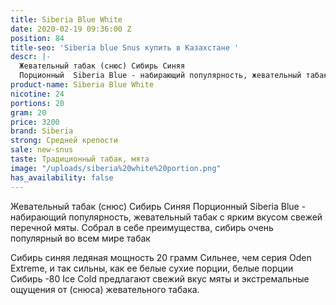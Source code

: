 ```yaml
---
title: Siberia Blue White
date: 2020-02-19 09:36:00 Z
position: 84
title-seo: 'Siberia blue Snus купить в Казахстане '
descr: |-
  Жевательный табак (снюс) Сибирь Синяя
  Порционный  Siberia Blue - набирающий популярность, жевательный табак с ярким вкусом свежей перечной мяты. Собрал в себе преимущества, сибирь очень популярный во всем мире табак
product-name: Siberia Blue White
nicotine: 24
portions: 20
gram: 20
price: 3200
brand: Siberia
strong: Средней крепости
sale: new-snus
taste: Традиционный табак, мята
image: "/uploads/siberia%20white%20portion.png"
has_availability: false
---
```


Жевательный табак (снюс) Сибирь Синяя
Порционный  Siberia Blue - набирающий популярность, жевательный табак с ярким вкусом свежей перечной мяты. Собрал в себе преимущества, сибирь очень популярный во всем мире табак

Сибирь синяя ледяная мощность 20 грамм
Сильнее, чем серия Oden Extreme, и так сильны, как ее белые сухие порции, белые порции Сибирь -80 Ice Cold предлагают свежий вкус мяты и экстремальные ощущения от (снюса) жевательного табака.